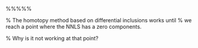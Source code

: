 %%%%%

% The homotopy method based on differential inclusions works until
% we reach a point where the NNLS has a zero components.

% Why is it not working at that point?